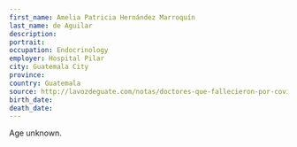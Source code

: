 ```yaml
---
first_name: Amelia Patricia Hernández Marroquín
last_name: de Aguilar
description: 
portrait: 
occupation: Endocrinology
employer: Hospital Pilar
city: Guatemala City
province: 
country: Guatemala 
source: http://lavozdeguate.com/notas/doctores-que-fallecieron-por-covid-19-luchaban-por-erradicar-otras-enfermedades/
birth_date: 
death_date: 
---
```


Age unknown.